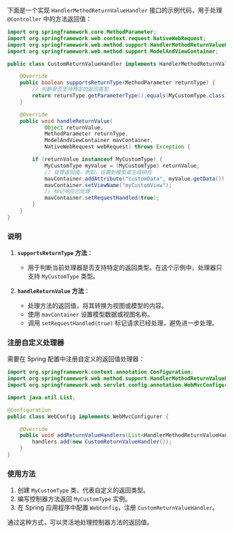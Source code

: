 下面是一个实现 `HandlerMethodReturnValueHandler` 接口的示例代码，用于处理 `@Controller` 中的方法返回值：

```java
import org.springframework.core.MethodParameter;
import org.springframework.web.context.request.NativeWebRequest;
import org.springframework.web.method.support.HandlerMethodReturnValueHandler;
import org.springframework.web.method.support.ModelAndViewContainer;

public class CustomReturnValueHandler implements HandlerMethodReturnValueHandler {

    @Override
    public boolean supportsReturnType(MethodParameter returnType) {
        // 判断是否支持特定的返回类型
        return returnType.getParameterType().equals(MyCustomType.class);
    }

    @Override
    public void handleReturnValue(
            Object returnValue,
            MethodParameter returnType,
            ModelAndViewContainer mavContainer,
            NativeWebRequest webRequest) throws Exception {

        if (returnValue instanceof MyCustomType) {
            MyCustomType myValue = (MyCustomType) returnValue;
            // 处理返回值，例如，设置到模型或生成响应
            mavContainer.addAttribute("customData", myValue.getData());
            mavContainer.setViewName("myCustomView");
            // 标记响应已处理
            mavContainer.setRequestHandled(true);
        }
    }
}
```

### 说明

1. **`supportsReturnType` 方法**：
   - 用于判断当前处理器是否支持特定的返回类型。在这个示例中，处理器只支持 `MyCustomType` 类型。

2. **`handleReturnValue` 方法**：
   - 处理方法的返回值，将其转换为视图或模型的内容。
   - 使用 `mavContainer` 设置模型数据或视图名称。
   - 调用 `setRequestHandled(true)` 标记请求已经处理，避免进一步处理。

### 注册自定义处理器

需要在 Spring 配置中注册自定义的返回值处理器：

```java
import org.springframework.context.annotation.Configuration;
import org.springframework.web.method.support.HandlerMethodReturnValueHandler;
import org.springframework.web.servlet.config.annotation.WebMvcConfigurer;

import java.util.List;

@Configuration
public class WebConfig implements WebMvcConfigurer {

    @Override
    public void addReturnValueHandlers(List<HandlerMethodReturnValueHandler> handlers) {
        handlers.add(new CustomReturnValueHandler());
    }
}
```

### 使用方法

1. 创建 `MyCustomType` 类，代表自定义的返回类型。
2. 编写控制器方法返回 `MyCustomType` 实例。
3. 在 Spring 应用程序中配置 `WebConfig`，注册 `CustomReturnValueHandler`。

通过这种方式，可以灵活地处理控制器方法的返回值。